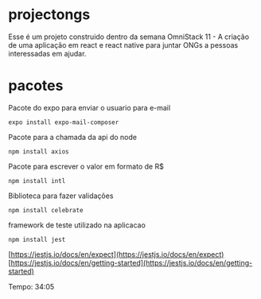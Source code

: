 # projectongs
Esse é um projeto construido dentro da semana OmniStack 11 - A criação de uma aplicação em react e react native para juntar ONGs a pessoas interessadas em ajudar.

# pacotes

Pacote do expo para enviar o usuario para e-mail

```
expo install expo-mail-composer
```

Pacote para a chamada da api do node
```
npm install axios
```

Pacote para escrever o valor em formato de R$
```
npm install intl
```

Biblioteca para fazer validações
```
npm install celebrate
```

framework de teste utilizado na aplicacao
```
npm install jest
```
[https://jestjs.io/docs/en/expect](https://jestjs.io/docs/en/expect)
[https://jestjs.io/docs/en/getting-started](https://jestjs.io/docs/en/getting-started)

Tempo: 34:05